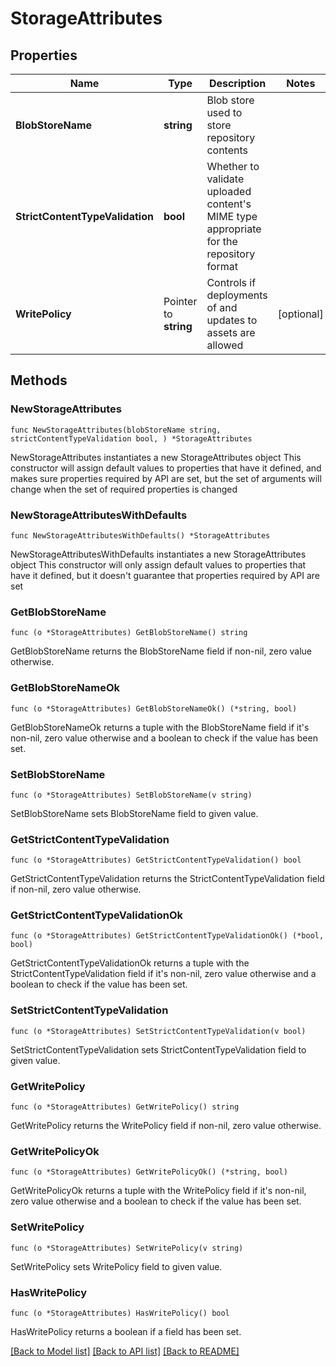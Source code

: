 # StorageAttributes

## Properties

Name | Type | Description | Notes
------------ | ------------- | ------------- | -------------
**BlobStoreName** | **string** | Blob store used to store repository contents | 
**StrictContentTypeValidation** | **bool** | Whether to validate uploaded content&#39;s MIME type appropriate for the repository format | 
**WritePolicy** | Pointer to **string** | Controls if deployments of and updates to assets are allowed | [optional] 

## Methods

### NewStorageAttributes

`func NewStorageAttributes(blobStoreName string, strictContentTypeValidation bool, ) *StorageAttributes`

NewStorageAttributes instantiates a new StorageAttributes object
This constructor will assign default values to properties that have it defined,
and makes sure properties required by API are set, but the set of arguments
will change when the set of required properties is changed

### NewStorageAttributesWithDefaults

`func NewStorageAttributesWithDefaults() *StorageAttributes`

NewStorageAttributesWithDefaults instantiates a new StorageAttributes object
This constructor will only assign default values to properties that have it defined,
but it doesn't guarantee that properties required by API are set

### GetBlobStoreName

`func (o *StorageAttributes) GetBlobStoreName() string`

GetBlobStoreName returns the BlobStoreName field if non-nil, zero value otherwise.

### GetBlobStoreNameOk

`func (o *StorageAttributes) GetBlobStoreNameOk() (*string, bool)`

GetBlobStoreNameOk returns a tuple with the BlobStoreName field if it's non-nil, zero value otherwise
and a boolean to check if the value has been set.

### SetBlobStoreName

`func (o *StorageAttributes) SetBlobStoreName(v string)`

SetBlobStoreName sets BlobStoreName field to given value.


### GetStrictContentTypeValidation

`func (o *StorageAttributes) GetStrictContentTypeValidation() bool`

GetStrictContentTypeValidation returns the StrictContentTypeValidation field if non-nil, zero value otherwise.

### GetStrictContentTypeValidationOk

`func (o *StorageAttributes) GetStrictContentTypeValidationOk() (*bool, bool)`

GetStrictContentTypeValidationOk returns a tuple with the StrictContentTypeValidation field if it's non-nil, zero value otherwise
and a boolean to check if the value has been set.

### SetStrictContentTypeValidation

`func (o *StorageAttributes) SetStrictContentTypeValidation(v bool)`

SetStrictContentTypeValidation sets StrictContentTypeValidation field to given value.


### GetWritePolicy

`func (o *StorageAttributes) GetWritePolicy() string`

GetWritePolicy returns the WritePolicy field if non-nil, zero value otherwise.

### GetWritePolicyOk

`func (o *StorageAttributes) GetWritePolicyOk() (*string, bool)`

GetWritePolicyOk returns a tuple with the WritePolicy field if it's non-nil, zero value otherwise
and a boolean to check if the value has been set.

### SetWritePolicy

`func (o *StorageAttributes) SetWritePolicy(v string)`

SetWritePolicy sets WritePolicy field to given value.

### HasWritePolicy

`func (o *StorageAttributes) HasWritePolicy() bool`

HasWritePolicy returns a boolean if a field has been set.


[[Back to Model list]](../README.md#documentation-for-models) [[Back to API list]](../README.md#documentation-for-api-endpoints) [[Back to README]](../README.md)


